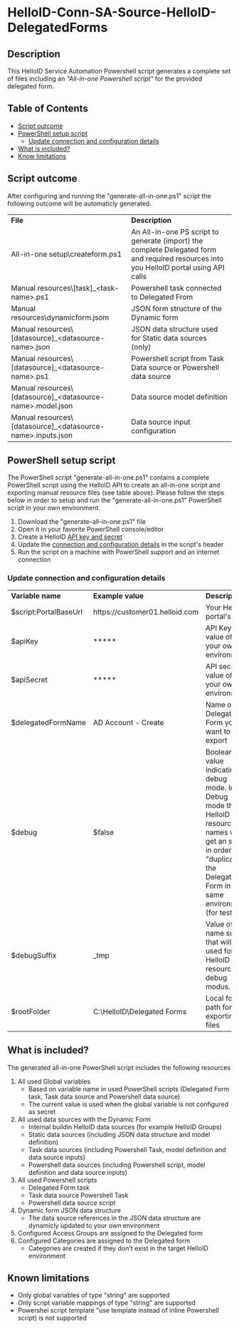 # HelloID-Conn-SA-Source-HelloID-DelegatedForms
<!-- Description -->
## Description
This HelloID Service Automation Powershell script generates a complete set of files including an _"All-in-one Powershell script"_ for the provided delegated form.
 
<!-- TABLE OF CONTENTS -->
## Table of Contents
* [Script outcome](#script-outcome)
* [PowerShell setup script](#powershell-setup-script)
  * [Update connection and configuration details](#update-connection-and-configuration-details)
* [What is included?](#what-is-included?)
* [Know limitations](#know-limitations)


## Script outcome
After configuring and running the "generate-all-in-one.ps1" script the following outcome will be automaticly generated.
<table>
  <tr><td><strong>File</strong></td><td><strong>Description</strong></td></tr>
  <tr><td>All-in-one setup\createform.ps1</td><td>An All-in-one PS script to generate (import) the complete Delegated form and required resources into you HelloID portal using API calls</td></tr>
  <tr><td>Manual resources\[task]_&lt;task-name&gt;.ps1</td><td>Powershell task connected to Delegated From</td></tr>
  <tr><td>Manual resources\dynamicform.jsom</td><td>JSON form structure of the Dynamic form</td></tr>
  <tr><td>Manual resources\[datasource]_&lt;datasource-name&gt;.json</td><td>JSON data structure used for Static data sources (only)</td></tr>
  <tr><td>Manual resources\[datasource]_&lt;datasource-name&gt;.ps1</td><td>Powershell script from Task Data source or Powershell data source</td></tr>
  <tr><td>Manual resources\[datasource]_&lt;datasource-name&gt;.model.json</td><td>Data source model definition</td></tr>
  <tr><td>Manual resources\[datasource]_&lt;datasource-name&gt;.inputs.json</td><td>Data source input configuration</td></tr>
</table>


## PowerShell setup script
The PowerShell script "generate-all-in-one.ps1" contains a complete PowerShell script using the HelloID API to create an all-in-one script and exporting manual resource files (see table above). Please follow the steps below in order to setup and run the "generate-all-in-one.ps1" PowerShell script in your own environment.
1. Download the "generate-all-in-one.ps1" file
2. Open it in your favorite PowerShell console/editor
3. Create a HelloID [API key and secret](https://docs.helloid.com/hc/en-us/articles/360002008873-API-Keys-Overview)
4. Update the [connection and configuration details](#update-connection-and-configuration-details) in the script's header
5. Run the script on a machine with PowerShell support and an internet connection

### Update connection and configuration details
<table>
  <tr><td><strong>Variable name</strong></td><td><strong>Example value</strong></td><td><strong>Description</strong></td></tr>
  <tr><td>$script:PortalBaseUrl</td><td>https://customer01.helloid.com</td><td>Your HelloID portal's URL</td></tr>
  <tr><td>$apiKey</td><td>*****</td><td>API Key value of your own environment</td></tr>
  <tr><td>$apiSecret</td><td>*****</td><td>API secret value of your own environment</td></tr>
  <tr><td>$delegatedFormName</td><td>AD Account - Create</td><td>Name of the Delegated Form you want to export</td></tr>
  <tr><td>$debug</td><td>$false</td><td>Boolean value indicating debug mode. In Debug mode the HelloID resource names will get an suffix in order to "duplicate" the Delegated Form in the same environment (for testing)</td></tr>
  <tr><td>$debugSuffix</td><td>_tmp</td><td>Value of the name suffix that will be used for all HelloID resources in debug modus.</td></tr>
  <tr><td>$rootFolder</td><td>C:\HelloID\Delegated Forms</td><td>Local folder path for exporting files</td></tr>

</table>

 
## What is included?
The generated all-in-one PowerShell script includes the following resources
1. All used Global variables
   * Based on variable name in used PowerShell scripts (Delegated Form task, Task data source and Powershell data source)
   * The current value is used when the global variable is not configured as secret
2. All used data sources with the Dynamic Form
   * Internal buildin HelloID data sources (for example HelloID Groups)
   * Static data sources (including JSON data structure and model definition)
   * Task data sources (including Powershell Task, model definition and data source inputs)
   * Powershell data sources (including Powershell script, model definition and data source inputs)
3. All used Powershell scripts
   * Delegated Form task
   * Task data source Powershell Task
   * Powershell data source script
4. Dynamic form JSON data structure
   * The data source references in the JSON data structure are dynamicly updated to your own environment
5. Configured Access Groups are assigned to the Delegated form
6. Configured Categories are assigned to the Delegated form
   * Categories are created if they don't exist in the target HelloID environment


## Known limitations
 * Only global variables of type "string" are supported
 * Only script variable mappings of type "string" are supported
 * Powershel script template "use template instead of inline Powershell script) is not supported

